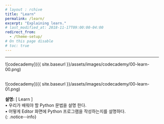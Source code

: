 ```yaml
---
# layout : rchive
title: "Learn"
permalink: /learn/
excerpt: "Explaining learn."
# last_modified_at: 2018-11-17T09:00:00-04:00
redirect_from:
  - /theme-setup/
# On this page disable
# toc: true
---
```

    
    
<hr/>

![codecademy]({{ site.baseurl }}/assets/images/codecademy/00-learn-00.png)    
<br>

![codecademy]({{ site.baseurl }}/assets/images/codecademy/00-learn-01.png)    

**설명:** [ Learn ]   
• 우리가 배워야 할 Python 문법을 설명 한다.    
• 어떻게 Editor 화면에 Python 프로그램을 작성하는지를 설명하다.  
{: .notice--info}

